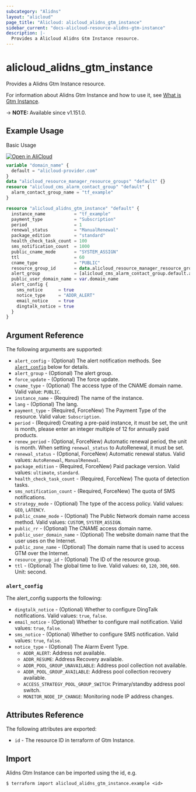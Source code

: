 ```yaml
---
subcategory: "Alidns"
layout: "alicloud"
page_title: "Alicloud: alicloud_alidns_gtm_instance"
sidebar_current: "docs-alicloud-resource-alidns-gtm-instance"
description: |-
  Provides a Alicloud Alidns Gtm Instance resource.
---
```


# alicloud_alidns_gtm_instance

Provides a Alidns Gtm Instance resource.

For information about Alidns Gtm Instance and how to use it, see [What is Gtm Instance](https://www.alibabacloud.com/help/en/doc-detail/204852.html).

-> **NOTE:** Available since v1.151.0.

## Example Usage

Basic Usage

<div style="display: block;margin-bottom: 40px;"><div class="oics-button" style="float: right;position: absolute;margin-bottom: 10px;">
  <a href="https://api.aliyun.com/terraform?resource=alicloud_alidns_gtm_instance&exampleId=20a4adaa-6554-13bf-04da-f128fffe8ef72c331f77&activeTab=example&spm=docs.r.alidns_gtm_instance.0.20a4adaa65&intl_lang=EN_US" target="_blank">
    <img alt="Open in AliCloud" src="https://img.alicdn.com/imgextra/i1/O1CN01hjjqXv1uYUlY56FyX_!!6000000006049-55-tps-254-36.svg" style="max-height: 44px; max-width: 100%;">
  </a>
</div></div>

```terraform
variable "domain_name" {
  default = "alicloud-provider.com"
}
data "alicloud_resource_manager_resource_groups" "default" {}
resource "alicloud_cms_alarm_contact_group" "default" {
  alarm_contact_group_name = "tf_example"
}

resource "alicloud_alidns_gtm_instance" "default" {
  instance_name           = "tf_example"
  payment_type            = "Subscription"
  period                  = 1
  renewal_status          = "ManualRenewal"
  package_edition         = "standard"
  health_check_task_count = 100
  sms_notification_count  = 1000
  public_cname_mode       = "SYSTEM_ASSIGN"
  ttl                     = 60
  cname_type              = "PUBLIC"
  resource_group_id       = data.alicloud_resource_manager_resource_groups.default.groups.0.id
  alert_group             = [alicloud_cms_alarm_contact_group.default.alarm_contact_group_name]
  public_user_domain_name = var.domain_name
  alert_config {
    sms_notice      = true
    notice_type     = "ADDR_ALERT"
    email_notice    = true
    dingtalk_notice = true
  }
}
```

## Argument Reference

The following arguments are supported:

* `alert_config` - (Optional) The alert notification methods. See [`alert_config`](#alert_config) below for details.
* `alert_group` - (Optional) The alert group.
* `force_update` - (Optional) The force update.
* `cname_type` - (Optional) The access type of the CNAME domain name. Valid value: `PUBLIC`.
* `instance_name` - (Required) The name of the instance.
* `lang` - (Optional) The lang.
* `payment_type` - (Required, ForceNew) The Payment Type of the resource. Valid value: `Subscription`.
* `period` - (Required) Creating a pre-paid instance, it must be set, the unit is month, please enter an integer multiple of 12 for annually paid products.
* `renew_period` - (Optional, ForceNew) Automatic renewal period, the unit is month. When setting `renewal_status` to AutoRenewal, it must be set.
* `renewal_status` - (Optional, ForceNew) Automatic renewal status. Valid values: `AutoRenewal`, `ManualRenewal`.
* `package_edition` - (Required, ForceNew) Paid package version. Valid values: `ultimate`, `standard`.
* `health_check_task_count` - (Required, ForceNew) The quota of detection tasks.
* `sms_notification_count` - (Required, ForceNew) The quota of SMS notifications.
* `strategy_mode` - (Optional) The type of the access policy. Valid values: `GEO`, `LATENCY`.
* `public_cname_mode` - (Optional) The Public Network domain name access method. Valid values: `CUSTOM`, `SYSTEM_ASSIGN`.
* `public_rr` - (Optional) The CNAME access domain name.
* `public_user_domain_name` - (Optional) The website domain name that the user uses on the Internet.
* `public_zone_name` - (Optional) The domain name that is used to access GTM over the Internet.
* `resource_group_id` - (Optional) The ID of the resource group.
* `ttl` - (Optional) The global time to live. Valid values: `60`, `120`, `300`, `600`. Unit: second.

### `alert_config`

The alert_config supports the following: 

* `dingtalk_notice` - (Optional) Whether to configure DingTalk notifications. Valid values: `true`, `false`.
* `email_notice` - (Optional) Whether to configure mail notification. Valid values: `true`, `false`.
* `sms_notice` - (Optional) Whether to configure SMS notification. Valid values: `true`, `false`.
* `notice_type` - (Optional) The Alarm Event Type.
  - `ADDR_ALERT`: Address not available.
  - `ADDR_RESUME`: Address Recovery available.
  - `ADDR_POOL_GROUP_UNAVAILABLE`: Address pool collection not available.
  - `ADDR_POOL_GROUP_AVAILABLE`: Address pool collection recovery available.
  - `ACCESS_STRATEGY_POOL_GROUP_SWITCH`: Primary/standby address pool switch.
  - `MONITOR_NODE_IP_CHANGE`: Monitoring node IP address changes.

## Attributes Reference

The following attributes are exported:

* `id` - The resource ID in terraform of Gtm Instance.

## Import

Alidns Gtm Instance can be imported using the id, e.g.

```shell
$ terraform import alicloud_alidns_gtm_instance.example <id>
```